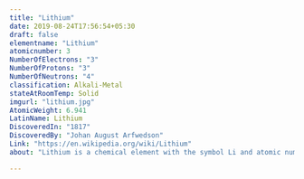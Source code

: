 ```yaml
---
title: "Lithium"
date: 2019-08-24T17:56:54+05:30
draft: false
elementname: "Lithium"
atomicnumber: 3
NumberOfElectrons: "3"
NumberOfProtons: "3"
NumberOfNeutrons: "4"
classification: Alkali-Metal
stateAtRoomTemp: Solid
imgurl: "lithium.jpg" 
AtomicWeight: 6.941
LatinName: Lithium
DiscoveredIn: "1817"
DiscoveredBy: "Johan August Arfwedson"
Link: "https://en.wikipedia.org/wiki/Lithium"
about: "Lithium is a chemical element with the symbol Li and atomic number 3. It is a soft, silvery-white alkali metal. Under standard conditions, it is the lightest metal and the lightest solid element. Like all alkali metals, lithium is highly reactive and flammable, and must be stored in mineral oil. When cut, it exhibits a metallic luster, but moist air corrodes it quickly to a dull silvery gray, then black tarnish. It never occurs freely in nature, but only in compounds, such as pegmatitic minerals, which were once the main source of lithium. Due to its solubility as an ion, it is present in ocean water and is commonly obtained from brines. "

---
```


